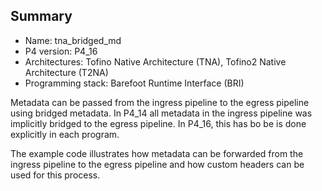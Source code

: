 ## Summary

* Name: tna_bridged_md
* P4 version: P4_16
* Architectures: Tofino Native Architecture (TNA), Tofino2 Native Architecture (T2NA)
* Programming stack: Barefoot Runtime Interface (BRI)

Metadata can be passed from the ingress pipeline to the egress pipeline using
bridged metadata. In P4_14 all metadata in the ingress pipeline was implicitly
bridged to the egress pipeline. In P4_16, this has bo be is done explicitly in
each program. 

The example code illustrates how metadata can be forwarded from the ingress 
pipeline to the egress pipeline and how custom headers can be used for this 
process.
